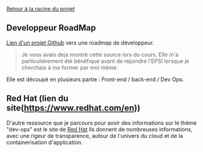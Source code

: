 [Retour à la racine du projet](https://github.com/EPradillon/veille-informatique)  

## Developpeur RoadMap
[Lien d'un projet Github](https://github.com/kamranahmedse/developer-roadmap) vers une roadmap de développeur.  
> Je vous avais deja montré cette source lors du cours. Elle m'a particulièrement été bénéfique avant de rejoindre l'EPSI lorsque je cherchais à me former par moi même.  

Elle est découpé en plusieurs partie : Front-end / back-end / Dev Ops.

## Red Hat (lien du site(https://www.redhat.com/en))
D'autre ressource que je parcours pour avoir des informations sur le thème "dev-ops" est le site de [Red Hat](https://www.redhat.com/en)
Ils donnent de nombreuses informations, avec une rigeur de transparence, autour de l'univers du cloud et de la containerisation d'application. 
